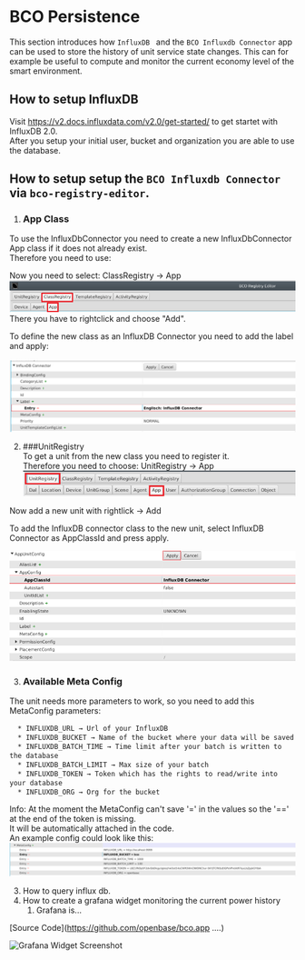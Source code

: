 # BCO Persistence

This section introduces how ```InfluxDB ``` and the ```BCO Influxdb Connector``` app can be used to store the history of unit service state changes. This can for example be useful to compute and monitor the current economy level of the smart environment.

## How to setup InfluxDB

 Visit https://v2.docs.influxdata.com/v2.0/get-started/ to get startet with InfluxDB 2.0.  
 After you setup your initial user, bucket and organization you are able to use the database.

##  How to setup setup the ```BCO Influxdb Connector``` via ```bco-registry-editor```.
1. ### App Class
 To use the InfluxDbConnector you need to create a new InfluxDbConnector App class if it does not already exist.  
 Therefore you need to use:  
  
 Now you need to select: ClassRegistry → App  
 ![add_class](img/bco_registry_add_class.png) 
 There you have to rightclick and choose "Add".  
   
 To define the new class as an InfluxDB Connector you need to add the label and apply:  <br/><br/>
 ![add_class_entry](img/influxdB_add_class.png)

2.   ###UnitRegistry  
 To get a unit from the new class you need to register it.  
 Therefore you need to choose: UnitRegistry → App  
 ![add_unit](img/add_unit.png)
 
 Now add a new unit with rightlick → Add

 To add the InfluxDB connector class to the new unit, select InfluxDB Connector as AppClassId and press apply.

 ![add_unit_class](img/new_unit.png)
    
      
   
3. ### Available Meta Config
 The unit needs more parameters to work, so you need to add this MetaConfig parameters:

      * INFLUXDB_URL → Url of your InfluxDB
      * INFLUXDB_BUCKET → Name of the bucket where your data will be saved
      * INFLUXDB_BATCH_TIME → Time limit after your batch is written to the database
      * INFLUXDB_BATCH_LIMIT → Max size of your batch
      * INFLUXDB_TOKEN → Token which has the rights to read/write into your database
      * INFLUXDB_ORG → Org for the bucket

Info: At the moment the MetaConfig can't save '=' in the values so the '==' at the end of the token is missing.  
It will be automatically attached in the code.  
      An example config could look like this:
![metaconfig](img/metaconfig.png)


  

3. How to query influx db.
4. How to create a grafana widget monitoring the current power history
   1. Grafana is...


[Source Code](https://github.com/openbase/bco.app ....)

![Grafana Widget Screenshot](/images/grafana.jpg)
